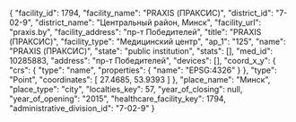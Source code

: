 {
    "facility_id": 1794,
    "facility_name": "PRAXIS (ПРАКСИС)",
    "district_id": "7-02-9",
    "district_name": "Центральный район, Минск",
    "facility_url": "praxis.by",
    "facility_address": "пр-т Победителей",
    "title": "PRAXIS (ПРАКСИС)",
    "facility_type": "Медицинский центр",
    "ap_1": "125",
    "name": "PRAXIS (ПРАКСИС)",
    "state": "public institution",
    "stats": [],
    "med_id": 10285883,
    "address": "пр-т Победителей",
    "devices": [],
    "coord_x_y": {
        "crs": {
            "type": "name",
            "properties": {
                "name": "EPSG:4326"
            }
        },
        "type": "Point",
        "coordinates": [
            27.4685,
            53.9393
        ]
    },
    "place_name": "Минск",
    "place_type": "city",
    "localties_key": 57,
    "year_of_closing": null,
    "year_of_opening": "2015",
    "healthcare_facility_key": 1794,
    "administrative_division_id": "7-02-9"
}